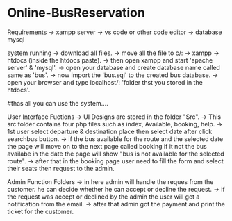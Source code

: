 # Online-BusReservation

Requirements
-> xampp server
-> vs code or other code editor
-> database mysql

system running
-> download all files.
-> move all the file to c/: -> xampp -> htdocs (inside the htdocs  paste).
-> then open xampp and start 'apache server' & 'mysql'.
-> open your database and create database name called same as 'bus'.
-> now import the 'bus.sql' to the created bus database.
-> open your browser and type localhost/: 'folder thst you stored in the htdocs'.

#thas all you can use the system....


User Interface Fuctions
-> UI Designs are stored in the folder "Src".
-> This src folder contains four php files such as index, Available, booking, help.
-> 1st user select departure & destination place then select date after click searchbus button.
-> if the bus available for the route and the selected date the page will move on to the next page called booking if it not the bus availabe in the date the page will show "bus is not available for the selected route".
-> after that in the booking page user need to fill the form and select their seats then request to the admin.

Admin Function Folders
-> in here admin will handle the reques from the customer. he can decide whether he can accept or decline the request.
-> if the request was accept or declined by the admin the user will get a notification from the email.
-> after that admin got the payment and print the ticket for the customer.


